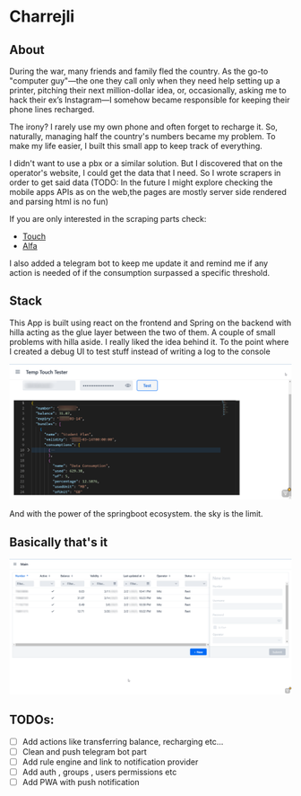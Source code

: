 # Charrejli

## About
During the war, many friends and family fled the country. As the go-to "computer guy"—the one they call only when they need help setting up a printer, pitching their next million-dollar idea, or, occasionally, asking me to hack their ex’s Instagram—I somehow became responsible for keeping their phone lines recharged.  

The irony? I rarely use my own phone and often forget to recharge it. So, naturally, managing half the country's numbers became my problem. To make my life easier, I built this small app to keep track of everything.

I didn't want to use a pbx or a similar solution. But I discovered that on the operator's website, I could get the data that I need. So I wrote scrapers in order to get said data (TODO: In the future I might explore checking the mobile apps APIs as on the web,the pages are mostly server side rendered and parsing html is no fun)

If you are only interested in the scraping parts check:
- [Touch](./src/main/java/com/mohammadalikassem/charrejli/modules/parsers/lb/touch/TouchParser.java)
- [Alfa](./src/main/java/com/mohammadalikassem/charrejli/modules/parsers/lb/alfa/AlfaParser.java)

I also added a telegram bot to keep me update it and remind me if any action is needed of if the consumption surpassed a specific threshold.

## Stack
This App is built using react on the frontend and Spring on the backend with hilla acting as the glue layer between the two of them. A couple of small problems with hilla aside. I really liked the idea behind it. To the point where I created a debug UI to test stuff instead of writing a log to the console

![IM1](./docs/images/screenshots/charrejli-touch-1.png)

And with the power of the springboot ecosystem. the sky is the limit.

## Basically that's it

![IM2](./docs/images/screenshots/charrejli-touch-2.png)

## TODOs:

- [ ] Add actions like transferring balance, recharging etc...
- [ ] Clean and push telegram bot part
- [ ] Add rule engine and link to notification provider
- [ ] Add auth , groups , users permissions etc
- [ ] Add PWA with push notification
